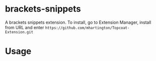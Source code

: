 brackets-snippets
=================

A brackets snippets extension. To install, go to Extension Manager, install from URL and enter `https://github.com/mhartington/Topcoat-Extension.git`

Usage
=====
